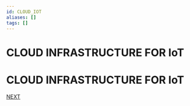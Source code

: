 ```yaml
---
id: CLOUD_IOT
aliases: []
tags: []
---
```


# CLOUD INFRASTRUCTURE FOR IoT
# CLOUD INFRASTRUCTURE FOR IoT

 [NEXT](mobile_systems/wireless/WIRELESS_COMMUNICATION.md)
